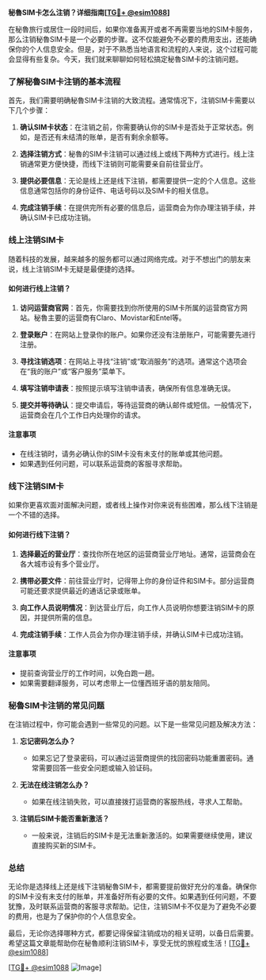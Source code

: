 **秘魯SIM卡怎么注销？详细指南[[TG💪+ @esim1088](https://t.me/s/esim1088)]**

在秘魯旅行或居住一段时间后，如果你准备离开或者不再需要当地的SIM卡服务，那么注销秘魯SIM卡是一个必要的步骤。这不仅能避免不必要的费用支出，还能确保你的个人信息安全。但是，对于不熟悉当地语言和流程的人来说，这个过程可能会显得有些复杂。今天，我们就来聊聊如何轻松搞定秘魯SIM卡的注销问题。

### 了解秘魯SIM卡注销的基本流程

首先，我们需要明确秘魯SIM卡注销的大致流程。通常情况下，注销SIM卡需要以下几个步骤：

1. **确认SIM卡状态**：在注销之前，你需要确认你的SIM卡是否处于正常状态。例如，是否还有未结清的账单，是否有剩余余额等。
   
2. **选择注销方式**：秘魯的SIM卡注销可以通过线上或线下两种方式进行。线上注销通常更方便快捷，而线下注销则可能需要亲自前往营业厅。

3. **提供必要信息**：无论是线上还是线下注销，都需要提供一定的个人信息。这些信息通常包括你的身份证件、电话号码以及SIM卡的相关信息。

4. **完成注销手续**：在提供完所有必要的信息后，运营商会为你办理注销手续，并确认SIM卡已成功注销。

### 线上注销SIM卡

随着科技的发展，越来越多的服务都可以通过网络完成。对于不想出门的朋友来说，线上注销SIM卡无疑是最便捷的选择。

#### 如何进行线上注销？

1. **访问运营商官网**：首先，你需要找到你所使用的SIM卡所属的运营商官方网站。秘魯主要的运营商有Claro、Movistar和Entel等。

2. **登录账户**：在网站上登录你的账户。如果你还没有注册账户，可能需要先进行注册。

3. **寻找注销选项**：在网站上寻找“注销”或“取消服务”的选项。通常这个选项会在“我的账户”或“客户服务”菜单下。

4. **填写注销申请表**：按照提示填写注销申请表，确保所有信息准确无误。

5. **提交并等待确认**：提交申请后，等待运营商的确认邮件或短信。一般情况下，运营商会在几个工作日内处理你的请求。

#### 注意事项

- 在线注销时，请务必确认你的SIM卡没有未支付的账单或其他问题。
- 如果遇到任何问题，可以联系运营商的客服寻求帮助。

### 线下注销SIM卡

如果你更喜欢面对面解决问题，或者线上操作对你来说有些困难，那么线下注销是一个不错的选择。

#### 如何进行线下注销？

1. **选择最近的营业厅**：查找你所在地区的运营商营业厅地址。通常，运营商会在各大城市设有多个营业厅。

2. **携带必要文件**：前往营业厅时，记得带上你的身份证件和SIM卡。部分运营商可能还要求提供最近的通话记录或账单。

3. **向工作人员说明情况**：到达营业厅后，向工作人员说明你想要注销SIM卡的原因，并提供所需的信息。

4. **完成注销手续**：工作人员会为你办理注销手续，并确认SIM卡已成功注销。

#### 注意事项

- 提前查询营业厅的工作时间，以免白跑一趟。
- 如果需要翻译服务，可以考虑带上一位懂西班牙语的朋友陪同。

### 秘魯SIM卡注销的常见问题

在注销过程中，你可能会遇到一些常见的问题。以下是一些常见问题及解决方法：

1. **忘记密码怎么办？**
   - 如果忘记了登录密码，可以通过运营商提供的找回密码功能重置密码。通常需要回答一些安全问题或输入验证码。

2. **无法在线注销怎么办？**
   - 如果在线注销失败，可以直接拨打运营商的客服热线，寻求人工帮助。

3. **注销后SIM卡能否重新激活？**
   - 一般来说，注销后的SIM卡是无法重新激活的。如果需要继续使用，建议直接购买新的SIM卡。

### 总结

无论你是选择线上还是线下注销秘魯SIM卡，都需要提前做好充分的准备。确保你的SIM卡没有未支付的账单，并准备好所有必要的文件。如果遇到任何问题，不要犹豫，及时联系运营商的客服寻求帮助。记住，注销SIM卡不仅是为了避免不必要的费用，也是为了保护你的个人信息安全。

最后，无论你选择哪种方式，都要记得保留注销成功的相关证明，以备日后需要。希望这篇文章能帮助你在秘魯顺利注销SIM卡，享受无忧的旅程或生活！[[TG💪+ @esim1088](https://t.me/s/esim1088)]

[[TG💪+ @esim1088](https://t.me/s/esim1088) ![Image](https://i.postimg.cc/4NQfJmqS/Snipaste-2025-05-13-00-14-12.png)]